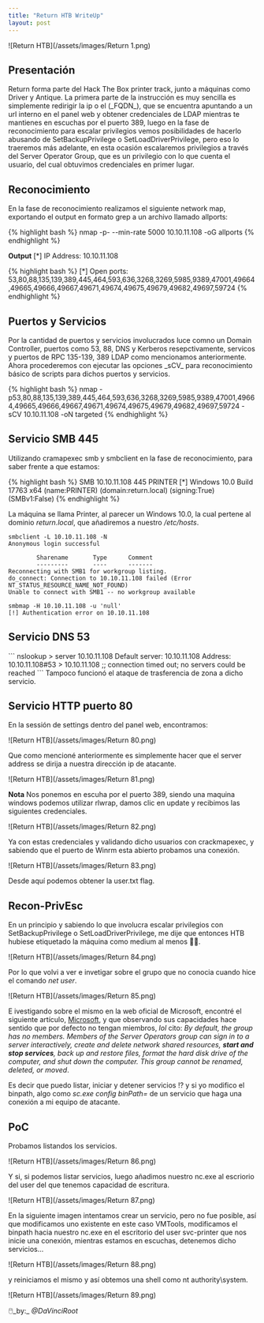 ```yaml
---
title: "Return HTB WriteUp"
layout: post
---
```

![Return HTB](/assets/images/Return 1.png)


<h2>Presentación</h2>
Return forma parte del Hack The Box printer track, junto a máquinas como Driver y Antique. La primera parte de la instrucción es muy sencilla es simplemente redirigir la ip o el (_FQDN_), que se encuentra apuntando a un url interno en el panel web y obtener credenciales de LDAP mientras te mantienes en escuchas por el puerto 389, luego en la fase de reconocimiento para  escalar privilegios vemos posibilidades de hacerlo abusando de SetBackupPrivilege o SetLoadDriverPrivilege, pero eso lo traeremos más adelante, en esta ocasión escalaremos privilegios a través del Server Operator Group, que es un privilegio con lo que cuenta el usuario, del cual obtuvimos credenciales en primer lugar.

<h2>Reconocimiento</h2>

En la fase de reconocimiento realizamos el siguiente network map, exportando el output en formato grep a un archivo llamado allports:
  
{% highlight bash %}
nmap -p- --min-rate 5000 10.10.11.108 -oG allports
{% endhighlight %}

**Output** 
[*] IP Address: 10.10.11.108

{% highlight bash %}
[*] Open ports: 53,80,88,135,139,389,445,464,593,636,3268,3269,5985,9389,47001,49664,49665,49666,49667,49671,49674,49675,49679,49682,49697,59724
{% endhighlight %}

<h2>Puertos y Servicios</h2>
Por la cantidad de puertos y servicios involucrados luce comno un Domain Controller, puertos como 53, 88, DNS y Kerberos resepctivamente, servicos y puertos de RPC 135-139, 389 LDAP como mencionamos anteriormente. Ahora procederemos con ejecutar las opciones _sCV_ para reconocimiento básico de scripts para dichos puertos y servicios. 

{% highlight bash %}
nmap -p53,80,88,135,139,389,445,464,593,636,3268,3269,5985,9389,47001,49664,49665,49666,49667,49671,49674,49675,49679,49682,49697,59724 -sCV 10.10.11.108 -oN targeted
{% endhighlight %}

<h2> Servicio SMB 445 </h2>
Utilizando cramapexec smb y smbclient en la fase de reconocimiento, para saber frente a que estamos:

{% highlight bash %}
SMB    10.10.11.108    445    PRINTER    [*] Windows 10.0 Build 17763 x64 (name:PRINTER) (domain:return.local) (signing:True) (SMBv1:False)
{% endhighlight %}

La máquina se llama Printer, al parecer un Windows 10.0, la cual pertene al dominio _return.local_, que añadiremos a nuestro _/etc/hosts_.

```
smbclient -L 10.10.11.108 -N                                        
Anonymous login successful

        Sharename       Type      Comment
        ---------       ----      -------
Reconnecting with SMB1 for workgroup listing.
do_connect: Connection to 10.10.11.108 failed (Error NT_STATUS_RESOURCE_NAME_NOT_FOUND)
Unable to connect with SMB1 -- no workgroup available
```
```
smbmap -H 10.10.11.108 -u 'null'
[!] Authentication error on 10.10.11.108
```
<h2> Servicio DNS 53 </h2>
```
nslookup 
> server 10.10.11.108
Default server: 10.10.11.108
Address: 10.10.11.108#53
> 10.10.11.108
;; connection timed out; no servers could be reached
```
Tampoco funcionó el ataque de trasferencia de zona a dicho servicio.

<h2>Servicio HTTP puerto 80</h2>

En la sessión de settings dentro del panel web, encontramos:

![Return HTB](/assets/images/Return 80.png)

Que como mencioné anteriormente es simplemente hacer que el server address se dirija a nuestra dirección ip de atacante.

![Return HTB](/assets/images/Return 81.png)

**Nota** Nos ponemos en escuha por el puerto 389, siendo una maquina windows podemos utilizar rlwrap, damos clic en update y recibimos las siguientes credenciales.

![Return HTB](/assets/images/Return 82.png)

Ya con estas credenciales y validando dicho usuarios con crackmapexec, y sabiendo que el puerto de Winrm esta abierto probamos una conexión.

![Return HTB](/assets/images/Return 83.png)

Desde aquí podemos obtener la user.txt flag. 

<h2>Recon-PrivEsc </h2>

En un principio y sabiendo lo que involucra escalar privilegios con SetBackupPrivilege o SetLoadDriverPrivilege, me dije que entonces HTB hubiese etiquetado la máquina como medium al menos 💁‍♂️.

![Return HTB](/assets/images/Return 84.png)

Por lo que volvi a ver e invetigar sobre el grupo que no conocia cuando hice el comando _net user_.

![Return HTB](/assets/images/Return 85.png)

E ivestigando sobre el mismo en la web oficial de Microsoft, encontré el siguiente artículo, [Microsoft][Microsoft], y que observando sus capacidades hace sentido que por defecto no tengan miembros, _lol_ cito: _By default, the group has no members. Members of the Server Operators group can sign in to a server interactively, create and delete network shared resources, **start and stop services**, back up and restore files, format the hard disk drive of the computer, and shut down the computer. This group cannot be renamed, deleted, or moved_.

Es decir que puedo listar, iniciar y detener servicios !? y si yo modifico el binpath, algo como _sc.exe config <service name> binPath= <binary path>_ de un servicio que haga una conexión a mi equipo de atacante.
  
<h2> PoC </h2>
Probamos listandos los servicios.
  
![Return HTB](/assets/images/Return 86.png)
  
Y si, si podemos listar servicios, luego añadimos nuestro nc.exe al escriorio del user del que tenemos capacidad de escritura.
  
![Return HTB](/assets/images/Return 87.png) 
  
En la siguiente imagen intentamos crear un servicio, pero no fue posible, así que modificamos uno existente en este caso VMTools, modificamos el binpath hacia nuestro nc.exe en el escritorio del user svc-printer que nos inicie una conexión, mientras estamos en escuchas, detenemos dicho servicios...
 
![Return HTB](/assets/images/Return 88.png) 
  
y reiniciamos el mismo y así obtemos una shell como nt authority\system. 
 
![Return HTB](/assets/images/Return 89.png)   
 
🖱️_by:_ *@DaVinciRoot*

[Microsoft]: [https://docs.microsoft.com/en-us/openspecs/windows_protocols/ms-gppref/2c15cbf0](https://docs.microsoft.com/en-us/windows/security/identity-protection/access-control/active-directory-security-groups#bkmk-serveroperators)
